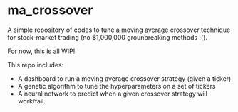 # ma_crossover

A simple repository of codes to tune a moving average crossover technique for stock-market trading (no $1,000,000 grounbreaking methods :().

For now, this is all WIP!

This repo includes:
- A dashboard to run a moving average crossover strategy (given a ticker)
- A genetic algorithm to tune the hyperparameters on a set of tickers
- A neural network to predict when a given crossover strategy will work/fail.

